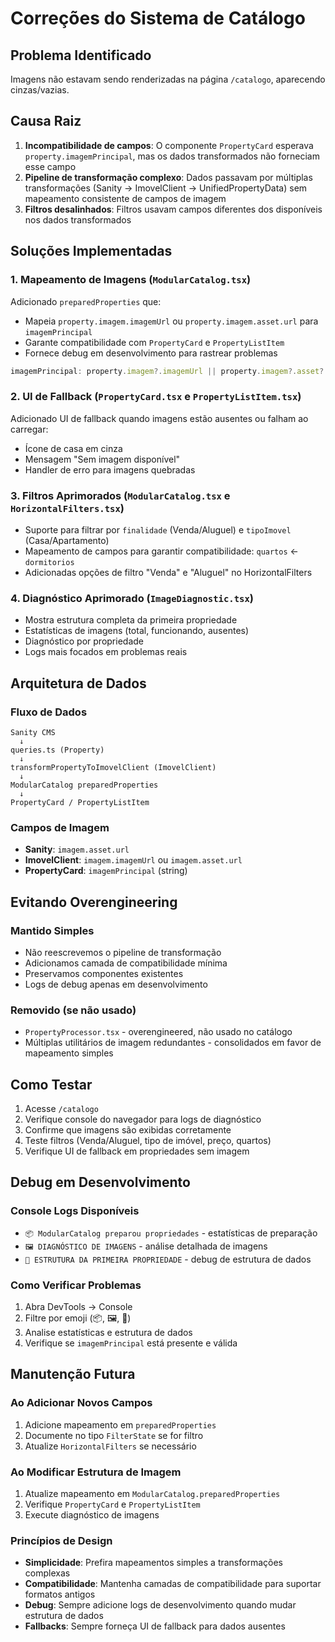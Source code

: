 # Correções do Sistema de Catálogo

## Problema Identificado

Imagens não estavam sendo renderizadas na página `/catalogo`, aparecendo cinzas/vazias.

## Causa Raiz

1. **Incompatibilidade de campos**: O componente `PropertyCard` esperava `property.imagemPrincipal`, mas os dados transformados não forneciam esse campo
2. **Pipeline de transformação complexo**: Dados passavam por múltiplas transformações (Sanity → ImovelClient → UnifiedPropertyData) sem mapeamento consistente de campos de imagem
3. **Filtros desalinhados**: Filtros usavam campos diferentes dos disponíveis nos dados transformados

## Soluções Implementadas

### 1. Mapeamento de Imagens (`ModularCatalog.tsx`)

Adicionado `preparedProperties` que:
- Mapeia `property.imagem.imagemUrl` ou `property.imagem.asset.url` para `imagemPrincipal`
- Garante compatibilidade com `PropertyCard` e `PropertyListItem`
- Fornece debug em desenvolvimento para rastrear problemas

```typescript
imagemPrincipal: property.imagem?.imagemUrl || property.imagem?.asset?.url || ''
```

### 2. UI de Fallback (`PropertyCard.tsx` e `PropertyListItem.tsx`)

Adicionado UI de fallback quando imagens estão ausentes ou falham ao carregar:
- Ícone de casa em cinza
- Mensagem "Sem imagem disponível"
- Handler de erro para imagens quebradas

### 3. Filtros Aprimorados (`ModularCatalog.tsx` e `HorizontalFilters.tsx`)

- Suporte para filtrar por `finalidade` (Venda/Aluguel) e `tipoImovel` (Casa/Apartamento)
- Mapeamento de campos para garantir compatibilidade: `quartos` ← `dormitorios`
- Adicionadas opções de filtro "Venda" e "Aluguel" no HorizontalFilters

### 4. Diagnóstico Aprimorado (`ImageDiagnostic.tsx`)

- Mostra estrutura completa da primeira propriedade
- Estatísticas de imagens (total, funcionando, ausentes)
- Diagnóstico por propriedade
- Logs mais focados em problemas reais

## Arquitetura de Dados

### Fluxo de Dados
```
Sanity CMS
  ↓
queries.ts (Property)
  ↓
transformPropertyToImovelClient (ImovelClient)
  ↓
ModularCatalog preparedProperties
  ↓
PropertyCard / PropertyListItem
```

### Campos de Imagem
- **Sanity**: `imagem.asset.url`
- **ImovelClient**: `imagem.imagemUrl` ou `imagem.asset.url`
- **PropertyCard**: `imagemPrincipal` (string)

## Evitando Overengineering

### Mantido Simples
- Não reescrevemos o pipeline de transformação
- Adicionamos camada de compatibilidade mínima
- Preservamos componentes existentes
- Logs de debug apenas em desenvolvimento

### Removido (se não usado)
- `PropertyProcessor.tsx` - overengineered, não usado no catálogo
- Múltiplas utilitários de imagem redundantes - consolidados em favor de mapeamento simples

## Como Testar

1. Acesse `/catalogo`
2. Verifique console do navegador para logs de diagnóstico
3. Confirme que imagens são exibidas corretamente
4. Teste filtros (Venda/Aluguel, tipo de imóvel, preço, quartos)
5. Verifique UI de fallback em propriedades sem imagem

## Debug em Desenvolvimento

### Console Logs Disponíveis
- `📦 ModularCatalog preparou propriedades` - estatísticas de preparação
- `🖼️ DIAGNÓSTICO DE IMAGENS` - análise detalhada de imagens
- `🔬 ESTRUTURA DA PRIMEIRA PROPRIEDADE` - debug de estrutura de dados

### Como Verificar Problemas
1. Abra DevTools → Console
2. Filtre por emoji (📦, 🖼️, 🔬)
3. Analise estatísticas e estrutura de dados
4. Verifique se `imagemPrincipal` está presente e válida

## Manutenção Futura

### Ao Adicionar Novos Campos
1. Adicione mapeamento em `preparedProperties`
2. Documente no tipo `FilterState` se for filtro
3. Atualize `HorizontalFilters` se necessário

### Ao Modificar Estrutura de Imagem
1. Atualize mapeamento em `ModularCatalog.preparedProperties`
2. Verifique `PropertyCard` e `PropertyListItem`
3. Execute diagnóstico de imagens

### Princípios de Design
- **Simplicidade**: Prefira mapeamentos simples a transformações complexas
- **Compatibilidade**: Mantenha camadas de compatibilidade para suportar formatos antigos
- **Debug**: Sempre adicione logs de desenvolvimento quando mudar estrutura de dados
- **Fallbacks**: Sempre forneça UI de fallback para dados ausentes
